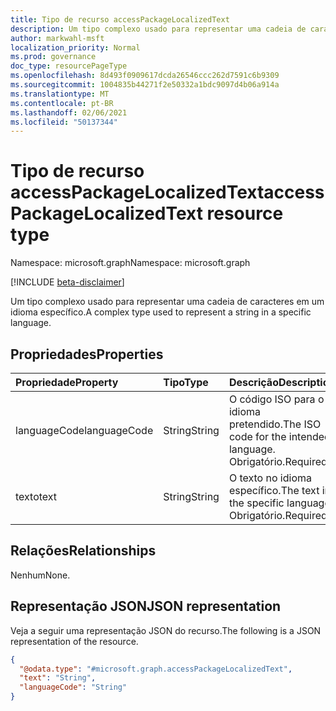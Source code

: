 ```yaml
---
title: Tipo de recurso accessPackageLocalizedText
description: Um tipo complexo usado para representar uma cadeia de caracteres em um idioma específico.
author: markwahl-msft
localization_priority: Normal
ms.prod: governance
doc_type: resourcePageType
ms.openlocfilehash: 8d493f0909617dcda26546ccc262d7591c6b9309
ms.sourcegitcommit: 1004835b44271f2e50332a1bdc9097d4b06a914a
ms.translationtype: MT
ms.contentlocale: pt-BR
ms.lasthandoff: 02/06/2021
ms.locfileid: "50137344"
---
```

# <a name="accesspackagelocalizedtext-resource-type"></a><span data-ttu-id="6d98d-103">Tipo de recurso accessPackageLocalizedText</span><span class="sxs-lookup"><span data-stu-id="6d98d-103">accessPackageLocalizedText resource type</span></span>

<span data-ttu-id="6d98d-104">Namespace: microsoft.graph</span><span class="sxs-lookup"><span data-stu-id="6d98d-104">Namespace: microsoft.graph</span></span>

[!INCLUDE [beta-disclaimer](../../includes/beta-disclaimer.md)]

<span data-ttu-id="6d98d-105">Um tipo complexo usado para representar uma cadeia de caracteres em um idioma específico.</span><span class="sxs-lookup"><span data-stu-id="6d98d-105">A complex type used to represent a string in a specific language.</span></span>

## <a name="properties"></a><span data-ttu-id="6d98d-106">Propriedades</span><span class="sxs-lookup"><span data-stu-id="6d98d-106">Properties</span></span>
|<span data-ttu-id="6d98d-107">Propriedade</span><span class="sxs-lookup"><span data-stu-id="6d98d-107">Property</span></span>|<span data-ttu-id="6d98d-108">Tipo</span><span class="sxs-lookup"><span data-stu-id="6d98d-108">Type</span></span>|<span data-ttu-id="6d98d-109">Descrição</span><span class="sxs-lookup"><span data-stu-id="6d98d-109">Description</span></span>|
|:---|:---|:---|
|<span data-ttu-id="6d98d-110">languageCode</span><span class="sxs-lookup"><span data-stu-id="6d98d-110">languageCode</span></span>|<span data-ttu-id="6d98d-111">String</span><span class="sxs-lookup"><span data-stu-id="6d98d-111">String</span></span>|<span data-ttu-id="6d98d-112">O código ISO para o idioma pretendido.</span><span class="sxs-lookup"><span data-stu-id="6d98d-112">The ISO code for the intended language.</span></span> <span data-ttu-id="6d98d-113">Obrigatório.</span><span class="sxs-lookup"><span data-stu-id="6d98d-113">Required.</span></span> |
|<span data-ttu-id="6d98d-114">texto</span><span class="sxs-lookup"><span data-stu-id="6d98d-114">text</span></span>|<span data-ttu-id="6d98d-115">String</span><span class="sxs-lookup"><span data-stu-id="6d98d-115">String</span></span>|<span data-ttu-id="6d98d-116">O texto no idioma específico.</span><span class="sxs-lookup"><span data-stu-id="6d98d-116">The text in the specific language.</span></span> <span data-ttu-id="6d98d-117">Obrigatório.</span><span class="sxs-lookup"><span data-stu-id="6d98d-117">Required.</span></span> |

## <a name="relationships"></a><span data-ttu-id="6d98d-118">Relações</span><span class="sxs-lookup"><span data-stu-id="6d98d-118">Relationships</span></span>
<span data-ttu-id="6d98d-119">Nenhum</span><span class="sxs-lookup"><span data-stu-id="6d98d-119">None.</span></span>

## <a name="json-representation"></a><span data-ttu-id="6d98d-120">Representação JSON</span><span class="sxs-lookup"><span data-stu-id="6d98d-120">JSON representation</span></span>
<span data-ttu-id="6d98d-121">Veja a seguir uma representação JSON do recurso.</span><span class="sxs-lookup"><span data-stu-id="6d98d-121">The following is a JSON representation of the resource.</span></span>
<!-- {
  "blockType": "resource",
  "@odata.type": "microsoft.graph.accessPackageLocalizedText"
}
-->
``` json
{
  "@odata.type": "#microsoft.graph.accessPackageLocalizedText",
  "text": "String",
  "languageCode": "String"
}
```
